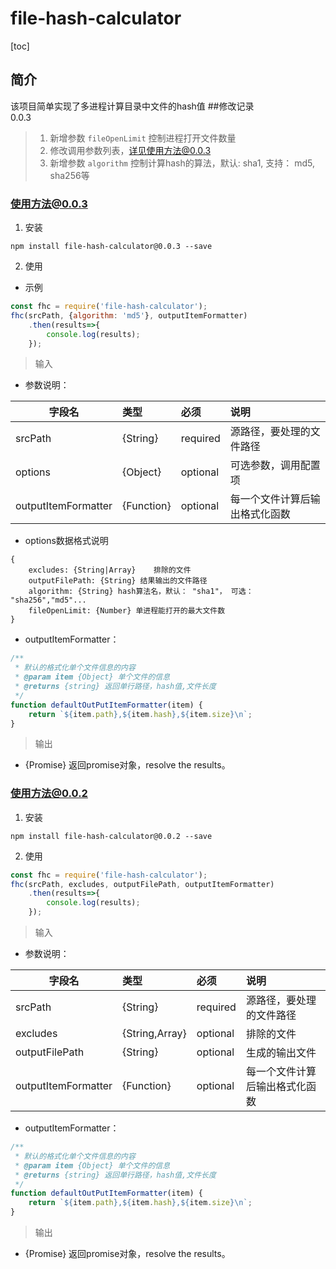 # file-hash-calculator  
[toc]  

## 简介  
该项目简单实现了多进程计算目录中文件的hash值
##修改记录  
0.0.3  
>1. 新增参数 `fileOpenLimit` 控制进程打开文件数量
>2. 修改调用参数列表，详见使用方法@0.0.3
>3. 新增参数 `algorithm` 控制计算hash的算法，默认: sha1, 支持： md5, sha256等

### 使用方法@0.0.3  
1. 安装  

```
npm install file-hash-calculator@0.0.3 --save
```

2. 使用  
* 示例  

```javascript
const fhc = require('file-hash-calculator');
fhc(srcPath, {algorithm: 'md5'}, outputItemFormatter)
	.then(results=>{
		console.log(results);
	});
```
>输入  

* 参数说明：  
	
| 字段名        | 类型  	| 必须    |说明|
| ------------- |:-------|:---------|:----|
| srcPath     	  | {String} 	|required|源路径，要处理的文件路径|
| options      | {Object}| optional| 可选参数，调用配置项 |
| outputItemFormatter | {Function}| optional|每一个文件计算后输出格式化函数 |

* options数据格式说明  

```
{
	excludes: {String|Array}    排除的文件
	outputFilePath: {String} 结果输出的文件路径
	algorithm: {String} hash算法名，默认： "sha1"， 可选： "sha256","md5"...
	fileOpenLimit: {Number} 单进程能打开的最大文件数
}
```

* outputItemFormatter：  

```javascript
/**
 * 默认的格式化单个文件信息的内容
 * @param item {Object} 单个文件的信息
 * @returns {string} 返回单行路径，hash值,文件长度
 */
function defaultOutPutItemFormatter(item) {
    return `${item.path},${item.hash},${item.size}\n`;
}
```

>输出  

* {Promise}  返回promise对象，resolve the results。  

### 使用方法@0.0.2  

1. 安装  

```
npm install file-hash-calculator@0.0.2 --save
```
2. 使用    

```javascript
const fhc = require('file-hash-calculator');
fhc(srcPath, excludes, outputFilePath, outputItemFormatter)
	.then(results=>{
		console.log(results);
	});
```
>输入  

* 参数说明：  
	
	
| 字段名        | 类型  	| 必须    |说明|
| ------------- |:-------|:---------|:----|
| srcPath     	  | {String} 	|required|源路径，要处理的文件路径|
| excludes      | {String,Array}| optional| 排除的文件 |
| outputFilePath | {String} |optional    |生成的输出文件|
| outputItemFormatter | {Function}| optional|每一个文件计算后输出格式化函数 |


* outputItemFormatter：  

```javascript
/**
 * 默认的格式化单个文件信息的内容
 * @param item {Object} 单个文件的信息
 * @returns {string} 返回单行路径，hash值,文件长度
 */
function defaultOutPutItemFormatter(item) {
    return `${item.path},${item.hash},${item.size}\n`;
}
```

>输出  

* {Promise}  返回promise对象，resolve the results。  


